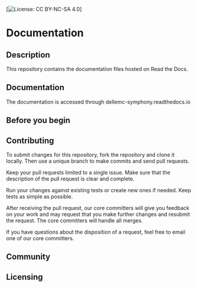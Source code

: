 [![License: CC BY-NC-SA 4.0](https://licensebuttons.net/l/by-nc-sa/4.0/80x15.png)]
# Documentation
## Description
This repository contains the documentation files hosted on Read the Docs.
## Documentation
The documentation is accessed through dellemc-symphony.readthedocs.io
## Before you begin

## Contributing
To submit changes for this repository, fork the repository and clone it locally. Then use a unique branch to make commits and send pull requests.

Keep your pull requests limited to a single issue. Make sure that the description of the pull request is clear and complete.

Run your changes against existing tests or create new ones if needed. Keep tests as simple as possible.

After receiving the pull request, our core committers will give you feedback on your work and may request that you make further changes and resubmit the request. The core committers will handle all merges.

If you have questions about the disposition of a request, feel free to email one of our core committers.

## Community
## Licensing
